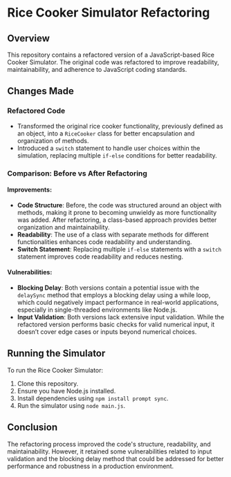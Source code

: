 # Rice Cooker Simulator Refactoring

## Overview

This repository contains a refactored version of a JavaScript-based Rice Cooker Simulator. The original code was refactored to improve readability, maintainability, and adherence to JavaScript coding standards.

## Changes Made

### Refactored Code
- Transformed the original rice cooker functionality, previously defined as an object, into a `RiceCooker` class for better encapsulation and organization of methods.
- Introduced a `switch` statement to handle user choices within the simulation, replacing multiple `if-else` conditions for better readability.

### Comparison: Before vs After Refactoring

#### Improvements:
- **Code Structure**: Before, the code was structured around an object with methods, making it prone to becoming unwieldy as more functionality was added. After refactoring, a class-based approach provides better organization and maintainability.
- **Readability**: The use of a class with separate methods for different functionalities enhances code readability and understanding.
- **Switch Statement**: Replacing multiple `if-else` statements with a `switch` statement improves code readability and reduces nesting.

#### Vulnerabilities:
- **Blocking Delay**: Both versions contain a potential issue with the `delaySync` method that employs a blocking delay using a while loop, which could negatively impact performance in real-world applications, especially in single-threaded environments like Node.js.
- **Input Validation**: Both versions lack extensive input validation. While the refactored version performs basic checks for valid numerical input, it doesn’t cover edge cases or inputs beyond numerical choices.

## Running the Simulator

To run the Rice Cooker Simulator:

1. Clone this repository.
2. Ensure you have Node.js installed.
3. Install dependencies using `npm install prompt sync`.
4. Run the simulator using `node main.js`.

## Conclusion

The refactoring process improved the code's structure, readability, and maintainability. However, it retained some vulnerabilities related to input validation and the blocking delay method that could be addressed for better performance and robustness in a production environment.


